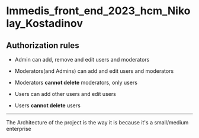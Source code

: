 # Immedis_front_end_2023_hcm_Nikolay_Kostadinov

## Authorization rules

- Admin can add, remove and edit users and moderators

- Moderators(and Admins) can add and edit users and moderators

- Moderators **cannot delete** moderators, only users

- Users can add other users and edit users

- Users **cannot delete** users



---
The Architecture of the project is the way it is because it's a small/medium enterprise